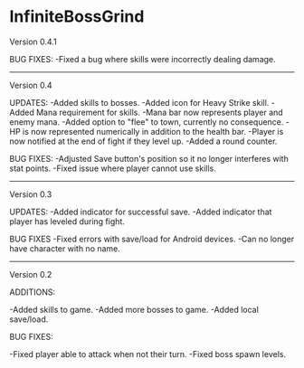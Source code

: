 # InfiniteBossGrind

Version 0.4.1

BUG FIXES:
-Fixed a bug where skills were incorrectly dealing damage.
_______________________________________________________

Version 0.4

UPDATES:
-Added skills to bosses.
-Added icon for Heavy Strike skill.
-Added Mana requirement for skills.
-Mana bar now represents player and enemy mana.
-Added option to "flee" to town, currently no consequence.
-HP is now represented numerically in addition to the health bar.
-Player is now notified at the end of fight if they level up.
-Added a round counter.

BUG FIXES:
-Adjusted Save button's position so it no longer interferes with stat points.
-Fixed issue where player cannot use skills.
_________________________________________________________

Version 0.3

UPDATES:
-Added indicator for successful save.
-Added indicator that player has leveled during fight.

BUG FIXES
-Fixed errors with save/load for Android devices.
-Can no longer have character with no name.
_________________________________________________________

Version 0.2

ADDITIONS:

-Added skills to game.
-Added more bosses to game.
-Added local save/load.

BUG FIXES:

-Fixed player able to attack when not their turn.
-Fixed boss spawn levels.
